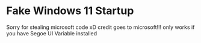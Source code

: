 # Fake Windows 11 Startup
Sorry for stealing microsoft code xD
credit goes to microsoft!!!
only works if you have Segoe UI Variable installed
